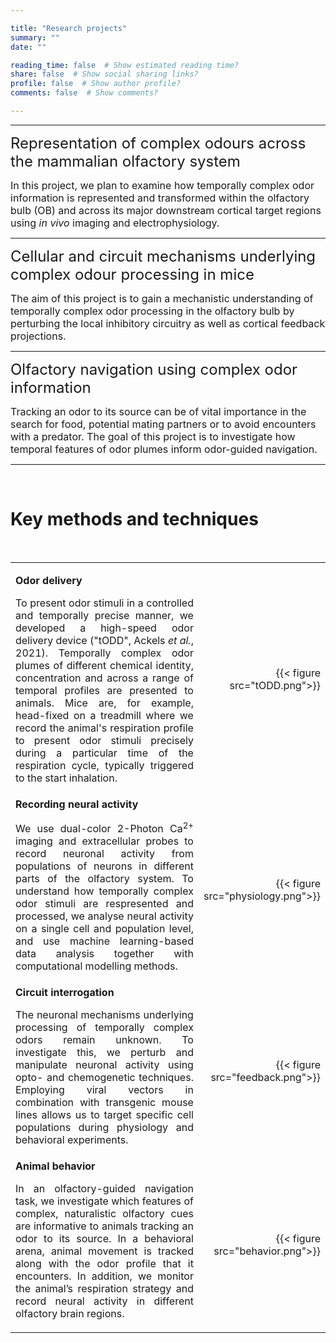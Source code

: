 ```yaml
---

title: "Research projects"
summary: ""
date: ""

reading_time: false  # Show estimated reading time?
share: false  # Show social sharing links?
profile: false  # Show author profile?
comments: false  # Show comments?

---  
```



<!-- <h1 style="text-align: left;">Research projects</h1> -->

---

<font size="5">Representation of complex odours across the mammalian olfactory system</font>

<font size="3">In this project, we plan to examine how temporally complex odor information is represented and transformed within the olfactory bulb (OB) and across its major downstream cortical target regions using *in vivo* imaging and electrophysiology.</font>

---
<font size="5">Cellular and circuit mechanisms underlying complex odour processing in mice</font>

<font size="3">The aim of this project is to gain a mechanistic understanding of temporally complex odor processing in the olfactory bulb by perturbing the local inhibitory circuitry as well as cortical feedback projections.</font>

---
<font size="5">Olfactory navigation using complex odor information</font>

<font size="3">Tracking an odor to its source can be of vital importance in the search for food, potential mating partners or to avoid encounters with a predator. The goal of this project is to investigate how temporal features of odor plumes inform odor-guided navigation.</font>

---

<br>

<!-- Methods section  -->
<h1 style="text-align: left;">Key methods and techniques</h1>
<br>

<table style='width: 100%' border='0'>
<tr>
 <td>

<font size="3"><strong>Odor delivery</strong><p>  
<p style='text-align: justify;'>
To present odor stimuli in a controlled and temporally precise manner, we developed a high-speed odor delivery device ("tODD", Ackels <em>et al.</em>, 2021). Temporally complex odor plumes of different chemical identity, concentration and across a range of temporal profiles are presented to animals. Mice are, for example, head-fixed on a treadmill where we record the animal's respiration profile to present odor stimuli precisely during a particular time of the respiration cycle, typically triggered to the start inhalation.</font>
</p>

<td style='width:25%;'>
<p style="text-align: right">
{{< figure src="tODD.png">}}
</p>
</td>
</tr>

<tr>
<td>  
<font size="3"><strong>Recording neural activity</strong><p>
<p style='text-align: justify;'>
We use dual-color 2-Photon Ca<sup>2+</sup> imaging and extracellular probes to record neuronal activity from populations of neurons in different parts of the olfactory system. To understand how temporally complex odor stimuli are respresented and processed, we analyse neural activity on a single cell and population level, and use machine learning-based data analysis together with computational modelling methods.</font>  
</p>
<td style='width:25%;'>
<p style="text-align: right">
{{< figure src="physiology.png">}}
</p>
</td>
</tr>

<tr>
<td>  
<font size="3"><strong>Circuit interrogation</strong><p>
<p style='text-align: justify;'>
The neuronal mechanisms underlying processing of temporally complex odors remain unknown. To investigate this, we perturb and manipulate neuronal activity using opto- and chemogenetic techniques. Employing viral vectors in combination with transgenic mouse lines allows us to target specific cell populations during physiology and behavioral experiments.</font>
</p>
</td>
<td style='width:25%;'>
<p style="text-align: right">
{{< figure src="feedback.png">}}
</p>
</td>
</tr>

<tr>
<td>  
<font size="3"><strong>Animal behavior</strong><p>
<p style='text-align: justify;'>
In an olfactory-guided navigation task, we investigate which features of complex, naturalistic olfactory cues are informative to animals tracking an odor to its source. In a behavioral arena, animal movement is tracked along with the odor profile that it encounters. In addition, we monitor the animal’s respiration strategy and record neural activity in different olfactory brain regions.</font>

</p>
</td>
<td style='width:25%;'>
<p style="text-align: right">
{{< figure src="behavior.png">}}
</p>
</td>
</tr>

</table>

